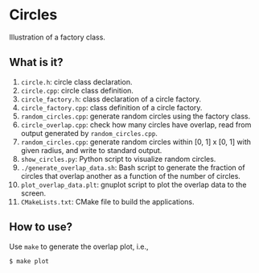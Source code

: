 # Circles

Illustration of a factory class.

## What is it?

1. `circle.h`: circle class declaration.
1. `circle.cpp`: circle class definition.
1. `circle_factory.h`: class declaration of a circle factory.
1. `circle_factory.cpp`: class definition of a circle factory.
1. `random_circles.cpp`: generate random circles using the factory class.
1. `circle_overlap.cpp`: check how many circles have overlap, read from
    output generated by `random_circles.cpp`.
1. `random_circles.cpp`: generate random circles within [0, 1] x [0, 1]
    with given radius, and write to standard output.
1. `show_circles.py`: Python script to visualize random circles.
1. `./generate_overlap_data.sh`: Bash script to generate the fraction of
    circles that overlap another as a function of the number of circles.
1. `plot_overlap_data.plt`: gnuplot script to plot the overlap data to the
    screen.
1. `CMakeLists.txt`: CMake file to build the applications.

## How to use?

Use `make` to generate the overlap plot, i.e.,
```bash
$ make plot
```
